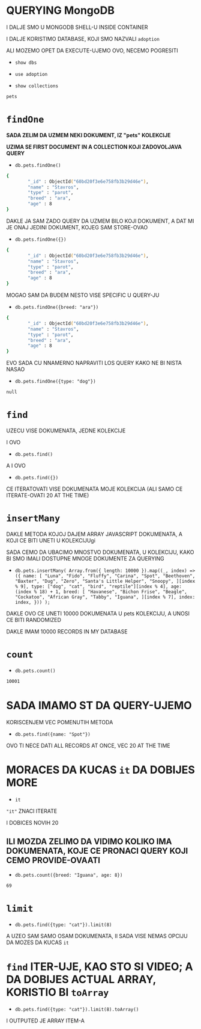 # QUERYING  MongoDB

I DALJE SMO U MONGODB SHELL-U INSIDE CONTAINER

I DALJE KORISTIMO DATABASE, KOJI SMO NAZVALI `adoption`

ALI MOZEMO OPET DA EXECUTE-UJEMO OVO, NECEMO POGRESITI

- `show dbs`

- `use adoption`

- `show collections`

```zsh
pets
```

# `findOne`

**SADA ZELIM DA UZMEM NEKI DOKUMENT, IZ "pets" KOLEKCIJE**

**UZIMA SE FIRST DOCUMENT IN A COLLECTION KOJI ZADOVOLJAVA QUERY**

- `db.pets.findOne()`

```zsh
{
        "_id" : ObjectId("60bd20f3e6e758fb3b29d46e"),
        "name" : "Stavros",
        "type" : "parot",
        "breed" : "ara",
        "age" : 8
}
```

DAKLE JA SAM ZADO QUERY DA UZMEM BILO KOJI DOKUMENT, A DAT MI JE ONAJ JEDINI DOKUMENT, KOJEG SAM STORE-OVAO

- `db.pets.findOne({})`

```zsh
{
        "_id" : ObjectId("60bd20f3e6e758fb3b29d46e"),
        "name" : "Stavros",
        "type" : "parot",
        "breed" : "ara",
        "age" : 8
}
```

MOGAO SAM DA BUDEM NESTO VISE SPECIFIC U QUERY-JU

- `db.pets.findOne({breed: "ara"})`

```zsh
{
        "_id" : ObjectId("60bd20f3e6e758fb3b29d46e"),
        "name" : "Stavros",
        "type" : "parot",
        "breed" : "ara",
        "age" : 8
}
```

EVO SADA CU NNAMERNO NAPRAVITI LOS QUERY KAKO NE BI NISTA NASAO

- `db.pets.findOne({type: "dog"})`

```zsh
null
```

# `find`

UZECU VISE DOKUMENATA, JEDNE KOLEKCIJE

I OVO

- `db.pets.find()`

A I OVO

- `db.pets.find({})`

CE ITERATOVATI VISE DOKUMENATA MOJE KOLEKCIJA (ALI SAMO CE ITERATE-OVATI 20 AT THE TIME)

# `insertMany`

DAKLE METODA KOJOJ DAJEM ARRAY JAVASCRIPT DOKUMENATA, A KOJI CE BITI UNETI U KOLEKCIJUgi

SADA CEMO DA UBACIMO MNOSTVO DOKUMENATA, U KOLEKCIJU, KAKO BI SMO IMALI DOSTUPNE MNOGE DOKUMENTE ZA QUERYING

- `
db.pets.insertMany(
  Array.from({ length: 10000 }).map((_, index) => ({
    name: [
      "Luna",
      "Fido",
      "Fluffy",
      "Carina",
      "Spot",
      "Beethoven",
      "Baxter",
      "Dug",
      "Zero",
      "Santa's Little Helper",
      "Snoopy",
    ][index % 9],
    type: ["dog", "cat", "bird", "reptile"][index % 4],
    age: (index % 18) + 1,
    breed: [
      "Havanese",
      "Bichon Frise",
      "Beagle",
      "Cockatoo",
      "African Gray",
      "Tabby",
      "Iguana",
    ][index % 7],
    index: index,
  }))
);    
`

DAKLE OVO CE UNETI 10000 DOKUMENATA U pets KOLEKCIJU, A UNOSI CE BITI RANDOMIZED

DAKLE IMAM 10000 RECORDS IN MY DATABASE

# `count`

- `db.pets.count()`

```zsh
10001
```

# SADA IMAMO ST DA QUERY-UJEMO

KORISCENJEM VEC POMENUTIH METODA

- `db.pets.find({name: "Spot"})`

OVO TI NECE DATI ALL RECORDS AT ONCE, VEC 20 AT THE TIME

# MORACES DA KUCAS `it` DA DOBIJES MORE

- `it`

`"it"` ZNACI ITERATE

I DOBICES NOVIH 20

## ILI MOZDA ZELIMO DA VIDIMO KOLIKO IMA DOKUMENATA, KOJE CE PRONACI QUERY KOJI CEMO PROVIDE-OVAATI

- `db.pets.count({breed: "Iguana", age: 8})`

```zsh
69
```

# `limit`

- `db.pets.find({type: "cat"}).limit(8)`

A UZEO SAM SAMO OSAM DOKUMENATA, II SADA VISE NEMAS OPCIJU DA MOZES DA KUCAS `it`

# `find` ITER-UJE, KAO STO SI VIDEO; A DA DOBIJES ACTUAL ARRAY, KORISTIO BI `toArray`

- `db.pets.find({type: "cat"}).limit(8).toArray()`

I OUTPUTED JE ARRAY ITEM-A